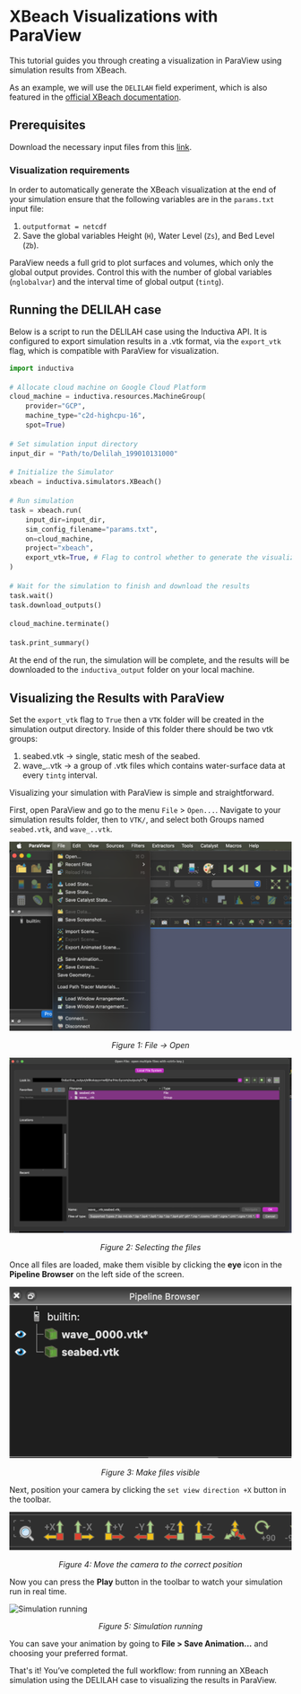 # XBeach Visualizations with ParaView
This tutorial guides you through creating a visualization in ParaView using simulation results from XBeach.

As an example, we will use the `DELILAH` field experiment, which is also featured in the [official XBeach documentation](https://xbeach.readthedocs.io/en/stable/examples.html#field-experiment-delilah).

## Prerequisites
Download the necessary input files from this [link](https://svn.oss.deltares.nl/repos/xbeach/skillbed/input/Delilah_199010131000/). 

### Visualization requirements

In order to automatically generate the XBeach visualization at the end of your simulation ensure that the following variables are in the `params.txt` input file:

1. `outputformat = netcdf`
2. Save the global variables Height (`H`), Water Level (`Zs`), and Bed Level (`Zb`).

ParaView needs a full grid to plot surfaces and volumes, which only the global output provides. Control this with the number of global variables (`nglobalvar`) and the interval time of global output (`tintg`).

## Running the DELILAH case
Below is a script to run the DELILAH case using the Inductiva API. It is configured to export simulation results in a .vtk format, via the `export_vtk` flag, which is compatible with ParaView for visualization.

```python
import inductiva

# Allocate cloud machine on Google Cloud Platform
cloud_machine = inductiva.resources.MachineGroup(
    provider="GCP",
    machine_type="c2d-highcpu-16",
    spot=True)

# Set simulation input directory
input_dir = "Path/to/Delilah_199010131000"

# Initialize the Simulator
xbeach = inductiva.simulators.XBeach()

# Run simulation
task = xbeach.run(
    input_dir=input_dir,
    sim_config_filename="params.txt",
    on=cloud_machine,
    project="xbeach",
    export_vtk=True, # Flag to control whether to generate the visualization 
)

# Wait for the simulation to finish and download the results
task.wait()
task.download_outputs()

cloud_machine.terminate()

task.print_summary()
```

At the end of the run, the simulation will be complete, and the results will be downloaded to the `inductiva_output` folder on your local machine.


## Visualizing the Results with ParaView

Set the `export_vtk` flag to `True` then a `VTK` folder will be created in the simulation output directory. Inside of this folder there should be two vtk groups: 

1. seabed.vtk -> single, static mesh of the seabed.
2. wave_..vtk -> a group of .vtk files which contains water-surface data at every `tintg` interval.

Visualizing your simulation with ParaView is simple and straightforward.

First, open ParaView and go to the menu `File` > `Open...`. Navigate to your
simulation results folder, then to `VTK/`, and select both Groups named `seabed.vtk`, and `wave_..vtk`.

![File -> Open](./_static/file-open.png)
<p align="center"><em>Figure 1: File -> Open</em></p>

![Selecting the files](./_static/select-files.png)
<p align="center"><em>Figure 2: Selecting the files</em></p>

Once all files are loaded, make them visible by clicking the **eye** icon in the **Pipeline Browser** 
on the left side of the screen.

![Make files visible](./_static/eye.png)
<p align="center"><em>Figure 3: Make files visible</em></p>

Next, position your camera by clicking the `set view direction +X` button in the toolbar.

![Move the camera to the correct position](./_static/camera.png)
<p align="center"><em>Figure 4: Move the camera to the correct position</em></p>

Now you can press the **Play** button in the toolbar to watch your simulation run in real time.

![Simulation running](./_static/sim.gif)
<p align="center"><em>Figure 5: Simulation running</em></p>

You can save your animation by going to **File > Save Animation...** and choosing your preferred format.

That's it! You’ve completed the full workflow: from running an XBeach simulation using the DELILAH case to visualizing the results 
in ParaView.